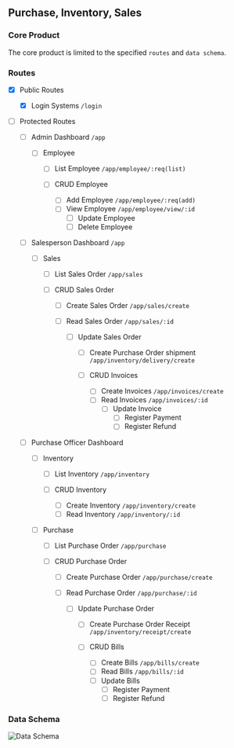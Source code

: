 ## Purchase, Inventory, Sales

### Core Product

The core product is limited to the specified `routes` and `data schema`.

### Routes

- [x] Public Routes

  - [x] Login Systems `/login`

- [ ] Protected Routes

  - [ ] Admin Dashboard `/app`

    - [ ] Employee

      - [ ] List Employee `/app/employee/:req(list)`

      - [ ] CRUD Employee
        - [ ] Add Employee `/app/employee/:req(add)`
        - [ ] View Employee `/app/employee/view/:id`
          - [ ] Update Employee
          - [ ] Delete Employee

  - [ ] Salesperson Dashboard `/app`

    - [ ] Sales

      - [ ] List Sales Order `/app/sales`

      - [ ] CRUD Sales Order

        - [ ] Create Sales Order `/app/sales/create`
        - [ ] Read Sales Order `/app/sales/:id`

          - [ ] Update Sales Order

            - [ ] Create Purchase Order shipment `/app/inventory/delivery/create`

            - [ ] CRUD Invoices
              - [ ] Create Invoices `/app/invoices/create`
              - [ ] Read Invoices `/app/invoices/:id`
                - [ ] Update Invoice
                  - [ ] Register Payment
                  - [ ] Register Refund

  - [ ] Purchase Officer Dashboard

    - [ ] Inventory

      - [ ] List Inventory `/app/inventory`

      - [ ] CRUD Inventory
        - [ ] Create Inventory `/app/inventory/create`
        - [ ] Read Inventory `/app/inventory/:id`

    - [ ] Purchase

      - [ ] List Purchase Order `/app/purchase`

      - [ ] CRUD Purchase Order

        - [ ] Create Purchase Order `/app/purchase/create`
        - [ ] Read Purchase Order `/app/purchase/:id`

          - [ ] Update Purchase Order

            - [ ] Create Purchase Order Receipt `/app/inventory/receipt/create`

            - [ ] CRUD Bills
              - [ ] Create Bills `/app/bills/create`
              - [ ] Read Bills `/app/bills/:id`
              - [ ] Update Bills
                - [ ] Register Payment
                - [ ] Register Refund

### Data Schema

![Data Schema](https://app.lucidchart.com/publicSegments/view/2eed6fc7-bff3-4ee8-be46-e08d80a18144/image.jpeg)

